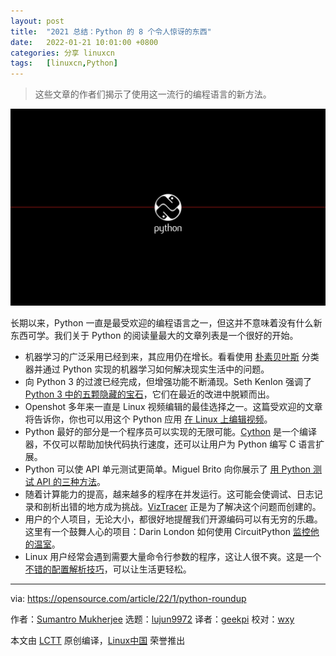 ```yaml
---
layout: post
title:	"2021 总结：Python 的 8 个令人惊讶的东西"
date:	2022-01-21 10:01:00 +0800 
categories:	分享 linuxcn 
tags:	[linuxcn,Python]
---
```




> 
> 这些文章的作者们揭示了使用这一流行的编程语言的新方法。
> 
> 
> 


![](/Asserts/Images/album/202201/21/100110n5iuyvzvmhg2jwt7.jpg "Hands on a keyboard with a Python book ")


长期以来，Python 一直是最受欢迎的编程语言之一，但这并不意味着没有什么新东西可学。我们关于 Python 的阅读量最大的文章列表是一个很好的开始。


* 机器学习的广泛采用已经到来，其应用仍在增长。看看使用 [朴素贝叶斯](https://opensource.com/article/21/1/machine-learning-python) 分类器并通过 Python 实现的机器学习如何解决现实生活中的问题。
* 向 Python 3 的过渡已经完成，但增强功能不断涌现。Seth Kenlon 强调了 [Python 3 中的五颗隐藏的宝石](https://opensource.com/article/21/7/python-3)，它们在最近的改进中脱颖而出。
* Openshot 多年来一直是 Linux 视频编辑的最佳选择之一。这篇受欢迎的文章将告诉你，你也可以用这个 Python 应用 [在 Linux 上编辑视频](https://opensource.com/article/21/2/linux-python-video)。
* Python 最好的部分是一个程序员可以实现的无限可能。[Cython](https://opensource.com/article/21/4/cython) 是一个编译器，不仅可以帮助加快代码执行速度，还可以让用户为 Python 编写 C 语言扩展。
* Python 可以使 API 单元测试更简单。Miguel Brito 向你展示了 [用 Python 测试 API 的三种方法](https://opensource.com/article/21/9/unit-test-python)。
* 随着计算能力的提高，越来越多的程序在并发运行。这可能会使调试、日志记录和剖析出错的地方成为挑战。[VizTracer](https://opensource.com/article/21/3/python-viztracer) 正是为了解决这个问题而创建的。
* 用户的个人项目，无论大小，都很好地提醒我们开源编码可以有无穷的乐趣。这里有一个鼓舞人心的项目：Darin London 如何使用 CircuitPython [监控他的温室](https://opensource.com/article/21/5/monitor-greenhouse-open-source)。
* Linux 用户经常会遇到需要大量命令行参数的程序，这让人很不爽。这是一个 [不错的配置解析技巧](https://opensource.com/article/21/6/parse-configuration-files-python)，可以让生活更轻松。




---


via: <https://opensource.com/article/22/1/python-roundup>


作者：[Sumantro Mukherjee](https://opensource.com/users/sumantro) 选题：[lujun9972](https://github.com/lujun9972) 译者：[geekpi](https://github.com/geekpi) 校对：[wxy](https://github.com/wxy)


本文由 [LCTT](https://github.com/LCTT/TranslateProject) 原创编译，[Linux中国](https://linux.cn/) 荣誉推出
